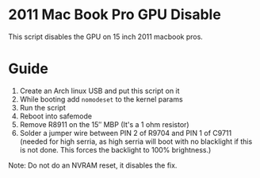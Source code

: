 # 2011 Mac Book Pro GPU Disable
This script disables the GPU on 15 inch 2011 macbook pros. 

# Guide

1) Create an Arch linux USB and put this script on it
2) While booting add `nomodeset` to the kernel params
3) Run the script
4) Reboot into safemode
5) Remove R8911 on the 15″ MBP (It's a 1 ohm resistor) 
6) Solder a jumper wire between PIN 2 of R9704 and PIN 1 of C9711 (needed for high serria, as high serria will boot with no blacklight if this is not done. This forces the backlight to 100% brightness.)

Note: Do not do an NVRAM reset, it disables the fix.
